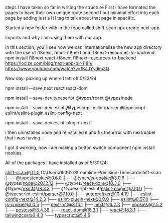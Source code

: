 steps I have taken so far in writing the structure
First I have formated the pages to have their own unique route
second I put minimal effort into each page by adding just a H1 tag
to talk about that page in specific. 

Started a new folder with in the repo called shift-scan
 npx create next-app


Imports and why i am using them with our app:

In this section, you'll see how we can internationalize the new app directory with the use of i18next, react-i18next and i18next-resources-to-backend.
npm install i18next react-i18next i18next-resources-to-backend
https://locize.com/blog/next-app-dir-i18n/
https://www.youtube.com/watch?v=fKaJYydim3Q



New day: picking up where I left off 5/22/24

npm install --save next react react-dom

npm install --save-dev typescript @types/react @types/node

npm install --save-dev eslint @typescript-eslint/parser @typescript-eslint/eslint-plugin eslint-config-next

npm install --save-dev eslint-plugin-next

i then uninstalled node and reinstalled it and fix the error with next/babel that i was having.

I got it working, now i am making a button switch component
npm install nookies


All of the packages I have installed as of 5/30/24: 

shift-scan@0.1.0 C:\Users\19362\Streamline-Precision-Timecard\shift-scan
├── @types/cookie@0.6.0
├── @types/js-cookie@3.0.6
├── @types/node@20.12.12
├── @types/react-dom@18.3.0
├── @types/react@18.3.3
├── @typescript-eslint/eslint-plugin@7.10.0
├── @typescript-eslint/parser@7.10.0
├── autoprefixer@10.4.19
├── eslint-config-next@14.2.3
├── eslint-plugin-next@0.0.0
├── eslint@8.57.0
├── js-cookie@3.0.5
├── next-intl@3.14.1
├── next@14.2.3
├── nookies@2.5.2
├── postcss@8.4.38
├── react-dom@18.3.1
├── react@18.3.1
├── tailwindcss@3.4.3
└── typescript@5.4.5
